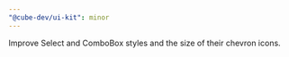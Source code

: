 ```yaml
---
"@cube-dev/ui-kit": minor
---
```


Improve Select and ComboBox styles and the size of their chevron icons.

